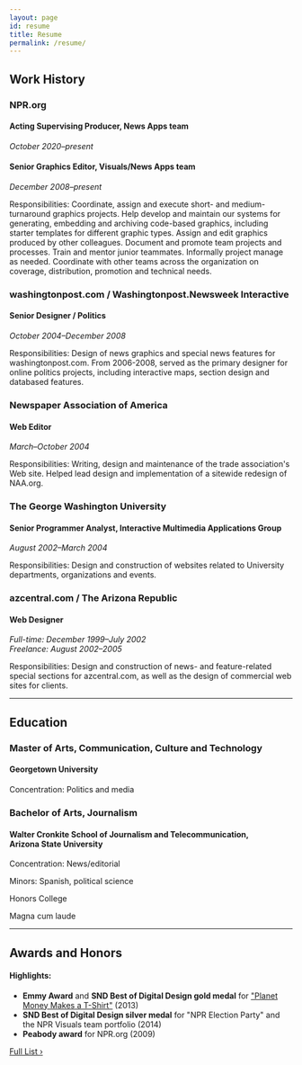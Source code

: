 ```yaml
---
layout: page
id: resume
title: Resume
permalink: /resume/
---
```


## Work History

### NPR.org
#### Acting Supervising Producer, News Apps team
_October 2020&ndash;present_

#### Senior Graphics Editor, Visuals/News Apps team
_December 2008&ndash;present_

Responsibilities: Coordinate, assign and execute short- and medium-turnaround graphics projects. Help develop and maintain our systems for generating, embedding and archiving code-based graphics, including starter templates for different graphic types. Assign and edit graphics produced by other colleagues. Document and promote team projects and processes. Train and mentor junior teammates. Informally project manage as needed. Coordinate with other teams across the organization on coverage, distribution, promotion and technical needs.

### washingtonpost.com / Washingtonpost.Newsweek Interactive
#### Senior Designer / Politics

_October 2004&ndash;December 2008_

Responsibilities: Design of news graphics and special news features for washingtonpost.com. From 2006-2008, served as the primary designer for online politics projects, including interactive maps, section design and databased features.

### Newspaper Association of America
#### Web Editor

_March&ndash;October 2004_

Responsibilities: Writing, design and maintenance of the trade association's Web site. Helped lead design and implementation of a sitewide redesign of NAA.org.

### The George Washington University
#### Senior Programmer Analyst, Interactive Multimedia Applications Group

_August 2002&ndash;March 2004_

Responsibilities: Design and construction of websites related to University departments, organizations and events.

### azcentral.com / The Arizona Republic
#### Web Designer

_Full-time: December 1999&ndash;July 2002<br />Freelance: August 2002&ndash;2005_

Responsibilities: Design and construction of news- and feature-related special sections for azcentral.com, as well as the design of commercial web sites for clients.

--------

## Education

### Master of Arts, Communication, Culture and Technology
#### Georgetown University

<!-- 2002&ndash;2004 -->

Concentration: Politics and media

### Bachelor of Arts, Journalism
#### Walter Cronkite School of Journalism and Telecommunication,<br />Arizona State University

<!-- 1997&ndash;2001 -->

Concentration: News/editorial

Minors: Spanish, political science

Honors College

Magna cum laude

--------

## Awards and Honors
#### Highlights:

* **Emmy Award** and **SND Best of Digital Design gold medal** for ["Planet Money Makes a T-Shirt"](http://apps.npr.org/tshirt/) (2013)
* **SND Best of Digital Design silver medal** for "NPR Election Party" and the NPR Visuals team portfolio (2014)
* **Peabody award** for NPR.org (2009)

[Full List &rsaquo;](awards/)
